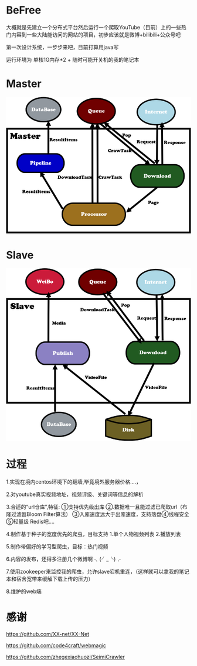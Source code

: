 # BeFree
大概就是先建立一个分布式平台然后运行一个爬取YouTube（目前）上的一些热门内容到一些大陆能访问的网站的项目，初步应该就是微博+bilibili+公众号吧

第一次设计系统，一步步来吧，目前打算用java写

运行环境为 单核1G内存*2 + 随时可能开关机的我的笔记本

# Master
![image](https://github.com/jijianfeng/BeFree/blob/master/images/Master.png)
# Slave
![image](https://github.com/jijianfeng/BeFree/blob/master/images/Slave.png)
# 过程

1.实现在境内centos环境下的翻墙,毕竟境外服务器价格....，
  
2.对youtube真实视频地址，视频评级、关键词等信息的解析

3.合适的“url仓库”,特征: ①支持优先级出库 ②.数据唯一且能过滤已爬取url（布隆过滤器Bloom Filter算法）
③入库速度远大于出库速度，支持落盘④线程安全⑤轻量级  Redis吧....

4.制作基于种子的宽度优先的爬虫，目标支持 1.单个人物视频列表 2.播放列表

5.制作带偏好的学习型爬虫，目标：热门视频

6.内容的发布，还得多注册几个微博啊 ╮(╯_╰)╭

7.使用zookeeper来监控我的爬虫，允许slave宕机重连，（这样就可以拿我的笔记本和宿舍宽带来缓解下载上传的压力）

8.维护的web端

# 感谢

https://github.com/XX-net/XX-Net

https://github.com/code4craft/webmagic

https://github.com/zhegexiaohuozi/SeimiCrawler